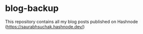 # blog-backup
This repository contains all my blog posts published on Hashnode (https://saurabhsuchak.hashnode.dev/)
